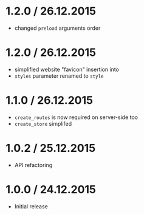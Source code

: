 1.2.0 / 26.12.2015
===================

  * changed `preload` arguments order

1.2.0 / 26.12.2015
===================

  * simplified website "favicon" insertion into <head/>
  * `styles` parameter renamed to `style`

1.1.0 / 26.12.2015
===================

  * `create_routes` is now required on server-side too
  * `create_store` simplifed

1.0.2 / 25.12.2015
===================

  * API refactoring

1.0.0 / 24.12.2015
===================

  * Initial release